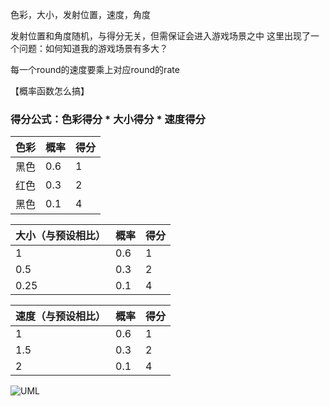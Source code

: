 ﻿﻿﻿﻿﻿﻿﻿色彩，大小，发射位置，速度，角度

发射位置和角度随机，与得分无关，但需保证会进入游戏场景之中
	这里出现了一个问题：如何知道我的游戏场景有多大？

每一个round的速度要乘上对应round的rate

【概率函数怎么搞】

### 得分公式：色彩得分 * 大小得分 * 速度得分

|色彩|	概率|	得分|
| -- | -- | -- |
|黑色	|0.6|	1|
|红色	|0.3|	2|
|黑色	|0.1|	4|

|大小（与预设相比）|	概率|	得分|
| -- | -- | -- | 
|1	|0.6|	1|
|0.5	|0.3|	2|
|0.25	|0.1|	4|

|速度（与预设相比）|	概率|	得分|
| -- | -- | -- | 
|1	|0.6|	1|
|1.5	|0.3|	2|
|2	|0.1|	4|

![UML](https://github.com/zys980808/Unity3D/blob/master/Homework/Homework4/UML.jpg)





